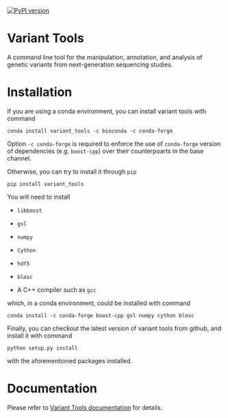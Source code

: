 [![PyPI version](https://badge.fury.io/py/variant-tools.svg)](https://badge.fury.io/py/variant-tools)

# Variant Tools

A command line tool for the manipulation, annotation, and analysis of genetic variants
from next-generation sequencing studies.

# Installation

If you are using a conda environment, you can install variant tools with command

```
conda install variant_tools -c bioconda -c conda-forge
```
Option `-c conda-forge` is required to enforce the use of `conda-forge` version of dependencies (e.g. `boost-cpp`) over their counterpoarts in the base channel.

Otherwise, you can try to install it through `pip`

```
pip install variant_tools
```

You will need to install

* `libboost`
* `gsl`
* `numpy`
* `Cython`
* `hdf5`
* `blosc`

* A C++ compiler such as `gcc`

which, in a conda environment, could be installed with command

```
conda install -c conda-forge boost-cpp gsl numpy cython blosc
```

Finally, you can checkout the latest version of variant tools from github, and install it with command

```
python setup.py install
```
with the aforementioned packages installed.

# Documentation

Please refer to [Variant Tools documentation](https://vatlab.github.io/vat-docs/) for details.
